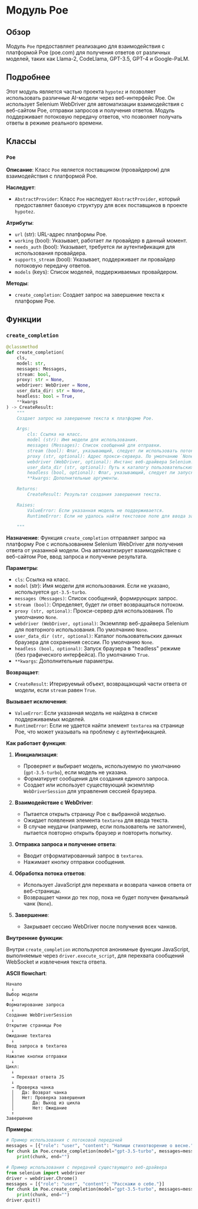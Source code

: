 # Модуль Poe

## Обзор

Модуль `Poe` предоставляет реализацию для взаимодействия с платформой Poe (poe.com) для получения ответов от различных моделей, таких как Llama-2, CodeLlama, GPT-3.5, GPT-4 и Google-PaLM.

## Подробнее

Этот модуль является частью проекта `hypotez` и позволяет использовать различные AI-модели через веб-интерфейс Poe. Он использует Selenium WebDriver для автоматизации взаимодействия с веб-сайтом Poe, отправки запросов и получения ответов. Модуль поддерживает потоковую передачу ответов, что позволяет получать ответы в режиме реального времени.

## Классы

### `Poe`

**Описание**: Класс `Poe` является поставщиком (провайдером) для взаимодействия с платформой Poe.

**Наследует**:
- `AbstractProvider`: Класс `Poe` наследует `AbstractProvider`, который предоставляет базовую структуру для всех поставщиков в проекте `hypotez`.

**Атрибуты**:
- `url` (str): URL-адрес платформы Poe.
- `working` (bool): Указывает, работает ли провайдер в данный момент.
- `needs_auth` (bool): Указывает, требуется ли аутентификация для использования провайдера.
- `supports_stream` (bool): Указывает, поддерживает ли провайдер потоковую передачу ответов.
- `models` (keys): Список моделей, поддерживаемых провайдером.

**Методы**:
- `create_completion`: Создает запрос на завершение текста к платформе Poe.

## Функции

### `create_completion`

```python
@classmethod
def create_completion(
    cls,
    model: str,
    messages: Messages,
    stream: bool,
    proxy: str = None,
    webdriver: WebDriver = None,
    user_data_dir: str = None,
    headless: bool = True,
    **kwargs
) -> CreateResult:
    """
    Создает запрос на завершение текста к платформе Poe.

    Args:
        cls: Ссылка на класс.
        model (str): Имя модели для использования.
        messages (Messages): Список сообщений для отправки.
        stream (bool): Флаг, указывающий, следует ли использовать потоковую передачу.
        proxy (str, optional): Адрес прокси-сервера. По умолчанию `None`.
        webdriver (WebDriver, optional): Инстанс веб-драйвера Selenium. По умолчанию `None`.
        user_data_dir (str, optional): Путь к каталогу пользовательских данных браузера. По умолчанию `None`.
        headless (bool, optional): Флаг, указывающий, следует ли запускать браузер в безголовом режиме. По умолчанию `True`.
        **kwargs: Дополнительные аргументы.

    Returns:
        CreateResult: Результат создания завершения текста.

    Raises:
        ValueError: Если указанная модель не поддерживается.
        RuntimeError: Если не удалось найти текстовое поле для ввода запроса.

    """
```

**Назначение**: Функция `create_completion` отправляет запрос на платформу Poe с использованием Selenium WebDriver для получения ответа от указанной модели. Она автоматизирует взаимодействие с веб-сайтом Poe, ввод запроса и получение результата.

**Параметры**:
- `cls`: Ссылка на класс.
- `model` (str): Имя модели для использования. Если не указано, используется `gpt-3.5-turbo`.
- `messages (Messages)`: Список сообщений, формирующих запрос.
- `stream (bool)`: Определяет, будет ли ответ возвращаться потоком.
- `proxy (str, optional)`: Прокси-сервер для использования. По умолчанию `None`.
- `webdriver (WebDriver, optional)`: Экземпляр веб-драйвера Selenium для повторного использования. По умолчанию `None`.
- `user_data_dir (str, optional)`: Каталог пользовательских данных браузера для сохранения сессии. По умолчанию `None`.
- `headless (bool, optional)`: Запуск браузера в "headless" режиме (без графического интерфейса). По умолчанию `True`.
- `**kwargs`: Дополнительные параметры.

**Возвращает**:
- `CreateResult`: Итерируемый объект, возвращающий части ответа от модели, если `stream` равен `True`.

**Вызывает исключения**:
- `ValueError`: Если указанная модель не найдена в списке поддерживаемых моделей.
- `RuntimeError`: Если не удается найти элемент `textarea` на странице Poe, что может указывать на проблему с аутентификацией.

**Как работает функция**:

1. **Инициализация**:
   - Проверяет и выбирает модель, используемую по умолчанию (`gpt-3.5-turbo`), если модель не указана.
   - Форматирует сообщения для создания единого запроса.
   - Создает или использует существующий экземпляр `WebDriverSession` для управления сессией браузера.

2. **Взаимодействие с WebDriver**:
   - Пытается открыть страницу Poe с выбранной моделью.
   - Ожидает появления элемента `textarea` для ввода текста.
   - В случае неудачи (например, если пользователь не залогинен), пытается повторно открыть браузер и повторить попытку.

3. **Отправка запроса и получение ответа**:
   - Вводит отформатированный запрос в `textarea`.
   - Нажимает кнопку отправки сообщения.

4. **Обработка потока ответов**:
   - Использует JavaScript для перехвата и возврата чанков ответа от веб-страницы.
   - Возвращает чанки до тех пор, пока не будет получен финальный чанк (`None`).

5. **Завершение**:
   - Закрывает сессию WebDriver после получения всех чанков.

**Внутренние функции**:

Внутри `create_completion` используются анонимные функции JavaScript, выполняемые через `driver.execute_script`, для перехвата сообщений WebSocket и извлечения текста ответа.

**ASCII flowchart**:

```
Начало
  ↓
Выбор модели
  ↓
Форматирование запроса
  ↓
Создание WebDriverSession
  ↓
Открытие страницы Poe
  ↓
Ожидание textarea
  ↓
Ввод запроса в textarea
  ↓
Нажатие кнопки отправки
  ↓
Цикл:
  ↓
  → Перехват ответа JS
  ↓
  → Проверка чанка
  │   Да: Возврат чанка
  │   Нет: Проверка завершения
  │       Да: Выход из цикла
  │       Нет: Ожидание
  ↑
Завершение
```

**Примеры**:

```python
# Пример использования с потоковой передачей
messages = [{"role": "user", "content": "Напиши стихотворение о весне."}]
for chunk in Poe.create_completion(model="gpt-3.5-turbo", messages=messages, stream=True):
    print(chunk, end="")
```

```python
# Пример использования с передачей существующего веб-драйвера
from selenium import webdriver
driver = webdriver.Chrome()
messages = [{"role": "user", "content": "Расскажи о себе."}]
for chunk in Poe.create_completion(model="gpt-3.5-turbo", messages=messages, stream=True, webdriver=driver):
    print(chunk, end="")
driver.quit()